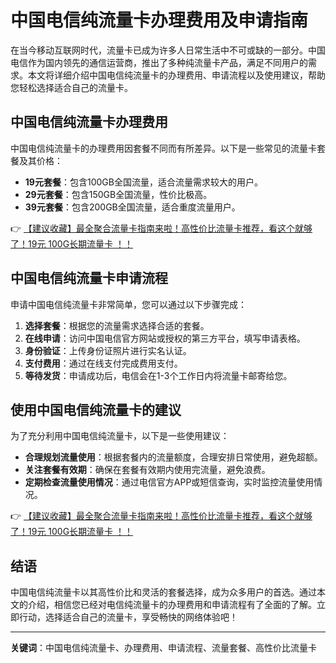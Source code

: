# 中国电信纯流量卡办理费用及申请指南

在当今移动互联网时代，流量卡已成为许多人日常生活中不可或缺的一部分。中国电信作为国内领先的通信运营商，推出了多种纯流量卡产品，满足不同用户的需求。本文将详细介绍中国电信纯流量卡的办理费用、申请流程以及使用建议，帮助您轻松选择适合自己的流量卡。

## 中国电信纯流量卡办理费用

中国电信纯流量卡的办理费用因套餐不同而有所差异。以下是一些常见的流量卡套餐及其价格：

- **19元套餐**：包含100GB全国流量，适合流量需求较大的用户。
- **29元套餐**：包含150GB全国流量，性价比极高。
- **39元套餐**：包含200GB全国流量，适合重度流量用户。

👉 [【建议收藏】最全聚合流量卡指南来啦！高性价比流量卡推荐，看这个就够了！19元 100G长期流量卡 ！！](https://bit.ly/Liuliangka)

## 中国电信纯流量卡申请流程

申请中国电信纯流量卡非常简单，您可以通过以下步骤完成：

1. **选择套餐**：根据您的流量需求选择合适的套餐。
2. **在线申请**：访问中国电信官方网站或授权的第三方平台，填写申请表格。
3. **身份验证**：上传身份证照片进行实名认证。
4. **支付费用**：通过在线支付完成费用支付。
5. **等待发货**：申请成功后，电信会在1-3个工作日内将流量卡邮寄给您。

## 使用中国电信纯流量卡的建议

为了充分利用中国电信纯流量卡，以下是一些使用建议：

- **合理规划流量使用**：根据套餐内的流量额度，合理安排日常使用，避免超额。
- **关注套餐有效期**：确保在套餐有效期内使用完流量，避免浪费。
- **定期检查流量使用情况**：通过电信官方APP或短信查询，实时监控流量使用情况。

👉 [【建议收藏】最全聚合流量卡指南来啦！高性价比流量卡推荐，看这个就够了！19元 100G长期流量卡 ！！](https://bit.ly/Liuliangka)

## 结语

中国电信纯流量卡以其高性价比和灵活的套餐选择，成为众多用户的首选。通过本文的介绍，相信您已经对电信纯流量卡的办理费用和申请流程有了全面的了解。立即行动，选择适合自己的流量卡，享受畅快的网络体验吧！

---

**关键词**：中国电信纯流量卡、办理费用、申请流程、流量套餐、高性价比流量卡